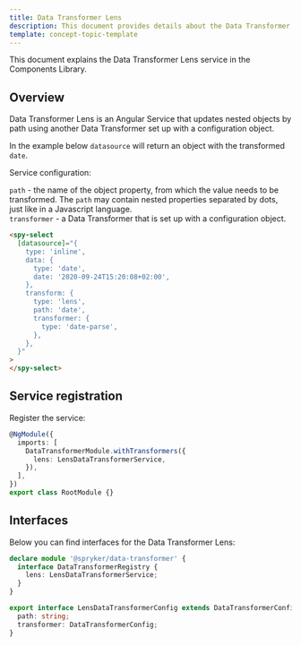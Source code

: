 ```yaml
---
title: Data Transformer Lens
description: This document provides details about the Data Transformer Lens service in the Components Library.
template: concept-topic-template
---
```


This document explains the Data Transformer Lens service in the Components Library.

## Overview

Data Transformer Lens is an Angular Service that updates nested objects by path using another Data Transformer set up with a configuration object.

In the example below `datasource` will return an object with the transformed `date`.

Service configuration:

`path` - the name of the object property, from which the value needs to be transformed. The `path` may contain nested properties separated by dots, just like in a Javascript language.  
`transformer` - a Data Transformer that is set up with a configuration object.

```html
<spy-select
  [datasource]="{
    type: 'inline',
    data: {
      type: 'date',
      date: '2020-09-24T15:20:08+02:00',
    },
    transform: {
      type: 'lens',
      path: 'date',
      transformer: {
        type: 'date-parse',
      },
    },
  }"
>
</spy-select>
```

## Service registration

Register the service:

```ts
@NgModule({
  imports: [
    DataTransformerModule.withTransformers({
      lens: LensDataTransformerService,
    }),
  ],
})
export class RootModule {}
```

## Interfaces

Below you can find interfaces for the Data Transformer Lens:

```ts
declare module '@spryker/data-transformer' {
  interface DataTransformerRegistry {
    lens: LensDataTransformerService;
  }
}

export interface LensDataTransformerConfig extends DataTransformerConfig {
  path: string;
  transformer: DataTransformerConfig;
}
```
